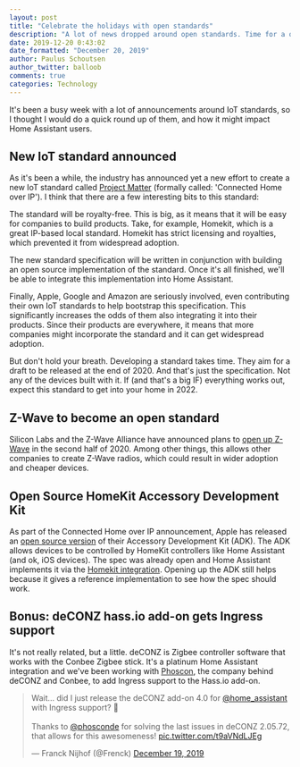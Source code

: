 ```yaml
---
layout: post
title: "Celebrate the holidays with open standards"
description: "A lot of news dropped around open standards. Time for a quick round up."
date: 2019-12-20 0:43:02
date_formatted: "December 20, 2019"
author: Paulus Schoutsen
author_twitter: balloob
comments: true
categories: Technology
---
```


It's been a busy week with a lot of announcements around IoT standards, so I thought I would do a quick round up of them, and how it might impact Home Assistant users.

## New IoT standard announced

As it's been a while, the industry has announced yet a new effort to create a new IoT standard called [Project Matter](https://buildwithmatter.com) (formally called: 'Connected Home over IP'). I think that there are a few interesting bits to this standard:

The standard will be royalty-free. This is big, as it means that it will be easy for companies to build products. Take, for example, Homekit, which is a great IP-based local standard. Homekit has strict licensing and royalties, which prevented it from widespread adoption.

The new standard specification will be written in conjunction with building an open source implementation of the standard. Once it's all finished, we'll be able to integrate this implementation into Home Assistant.

Finally, Apple, Google and Amazon are seriously involved, even contributing their own IoT standards to help bootstrap this specification. This significantly increases the odds of them also integrating it into their products. Since their products are everywhere, it means that more companies might incorporate the standard and it can get widespread adoption.

But don't hold your breath. Developing a standard takes time. They aim for a draft to be released at the end of 2020. And that's just the specification. Not any of the devices built with it. If (and that's a big IF) everything works out, expect this standard to get into your home in 2022.

<!--more-->

## Z-Wave to become an open standard

Silicon Labs and the Z-Wave Alliance have announced plans to [open up Z-Wave](https://news.silabs.com/2019-12-19-Silicon-Labs-and-Z-Wave-Alliance-Expand-Smart-Home-Ecosystem-by-Opening-Z-Wave-to-Silicon-and-Stack-Suppliers) in the second half of 2020. Among other things, this allows other companies to create Z-Wave radios, which could result in wider adoption and cheaper devices.

## Open Source HomeKit Accessory Development Kit

As part of the Connected Home over IP announcement, Apple has released an [open source version](https://github.com/apple/HomeKitADK) of their Accessory Development Kit (ADK). The ADK allows devices to be controlled by HomeKit controllers like Home Assistant (and ok, iOS devices). The spec was already open and Home Assistant implements it via the [Homekit integration](/integrations/homekit/). Opening up the ADK still helps because it gives a reference implementation to see how the spec should work.

## Bonus: deCONZ hass.io add-on gets Ingress support

It's not really related, but a little. deCONZ is Zigbee controller software that works with the Conbee Zigbee stick. It's a platinum Home Assistant integration and we've been working with [Phoscon](https://phoscon.de), the company behind deCONZ and Conbee, to add Ingress support to the Hass.io add-on.

<blockquote class="twitter-tweet"><p lang="en" dir="ltr">Wait... did I just release the deCONZ add-on 4.0 for <a href="https://twitter.com/home_assistant?ref_src=twsrc%5Etfw">@home_assistant</a> with Ingress support? 🎉<br><br>Thanks to <a href="https://twitter.com/phosconde?ref_src=twsrc%5Etfw">@phosconde</a> for solving the last issues in deCONZ 2.05.72, that allows for this awesomeness! <a href="https://t.co/t9aVNdLJEg">pic.twitter.com/t9aVNdLJEg</a></p>&mdash; Franck Nijhof (@Frenck) <a href="https://twitter.com/Frenck/status/1207770759273353231?ref_src=twsrc%5Etfw">December 19, 2019</a>
</blockquote>
